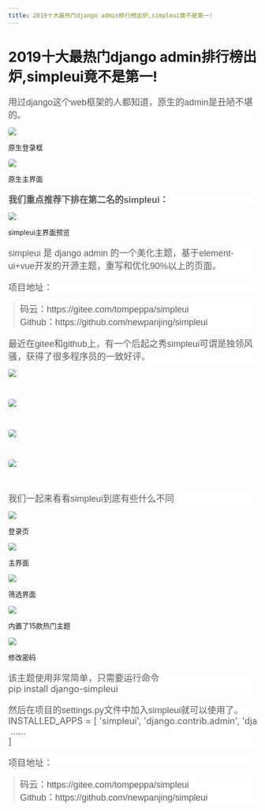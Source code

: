 ```yaml
---
title: 2019十大最热门django admin排行榜出炉,simpleui竟不是第一!
---
```


# 2019十大最热门django admin排行榜出炉,simpleui竟不是第一!

<p style="margin-top: 1em; margin-bottom: 0px; padding: 0px; border: 0px; font-variant-numeric: inherit; font-variant-east-asian: inherit; font-stretch: inherit; font-size: 18px; line-height: inherit; font-family: helvetica, Arial, &quot;Hiragino Sans GB&quot;, &quot;Microsoft YaHei&quot;, simsun; vertical-align: baseline; word-break: break-word; color: rgb(93, 93, 93); white-space: normal; background-color: rgb(255, 255, 255);">用过django这个web框架的人都知道，原生的admin是丑陋不堪的。</p><p><img src="http://p1.pstatp.com/large/pgc-image/55c29cd5d626409fbef20c3f84890f4c" img_width="1068" img_height="754" data-image_ids="[]" style="margin: 1em auto; padding: 0px; border: 0px; font: inherit; vertical-align: baseline; word-break: break-word; max-width: 100%; display: block; border-radius: 4px;"/></p><p class="pgc-img-caption" style="margin-top: 0px; margin-bottom: 0px; padding: 0px; border: 0px; font: inherit; vertical-align: baseline; word-break: break-word;">原生登录框</p><p><img src="http://p9.pstatp.com/large/pgc-image/e20d1c9684c64454959c1d6fa103be5b" img_width="3356" img_height="1748" data-image_ids="[]" style="margin: 1em auto; padding: 0px; border: 0px; font: inherit; vertical-align: baseline; word-break: break-word; max-width: 100%; display: block; border-radius: 4px;"/></p><p class="pgc-img-caption" style="margin-top: 0px; margin-bottom: 0px; padding: 0px; border: 0px; font: inherit; vertical-align: baseline; word-break: break-word;">原生主界面</p><p style="margin-top: 1em; margin-bottom: 0px; padding: 0px; border: 0px; font-variant-numeric: inherit; font-variant-east-asian: inherit; font-stretch: inherit; font-size: 18px; line-height: inherit; font-family: helvetica, Arial, &quot;Hiragino Sans GB&quot;, &quot;Microsoft YaHei&quot;, simsun; vertical-align: baseline; word-break: break-word; color: rgb(93, 93, 93); white-space: normal; background-color: rgb(255, 255, 255);"><span style="margin: 0px; padding: 0px; border: 0px; font-style: inherit; font-variant: inherit; font-weight: 700; font-stretch: inherit; font-size: inherit; line-height: inherit; font-family: inherit; vertical-align: baseline; word-break: break-word;">我们重点推荐下排在第二名的simpleui：</span></p><p><img src="http://p9.pstatp.com/large/pgc-image/d0755b6cdb9f42bea249cb2ce8ff6654" img_width="3356" img_height="1748" data-image_ids="[]" style="margin: 1em auto; padding: 0px; border: 0px; font: inherit; vertical-align: baseline; word-break: break-word; max-width: 100%; display: block; border-radius: 4px;"/></p><p class="pgc-img-caption" style="margin-top: 0px; margin-bottom: 0px; padding: 0px; border: 0px; font: inherit; vertical-align: baseline; word-break: break-word;">simpleui主界面预览</p><p style="margin-top: 1em; margin-bottom: 0px; padding: 0px; border: 0px; font-variant-numeric: inherit; font-variant-east-asian: inherit; font-stretch: inherit; font-size: 18px; line-height: inherit; font-family: helvetica, Arial, &quot;Hiragino Sans GB&quot;, &quot;Microsoft YaHei&quot;, simsun; vertical-align: baseline; word-break: break-word; color: rgb(93, 93, 93); white-space: normal; background-color: rgb(255, 255, 255);">simpleui 是 django admin 的一个美化主题，基于element-ui+vue开发的开源主题，重写和优化90%以上的页面。</p><p style="margin-top: 1em; margin-bottom: 0px; padding: 0px; border: 0px; font-variant-numeric: inherit; font-variant-east-asian: inherit; font-stretch: inherit; font-size: 18px; line-height: inherit; font-family: helvetica, Arial, &quot;Hiragino Sans GB&quot;, &quot;Microsoft YaHei&quot;, simsun; vertical-align: baseline; word-break: break-word; color: rgb(93, 93, 93); white-space: normal; background-color: rgb(255, 255, 255);">项目地址：</p><blockquote style="margin: 1em 10px 0px; padding: 0px 0px 0px 10px; border-width: 0px 0px 0px 4px; border-top-style: initial; border-right-style: initial; border-bottom-style: initial; border-left-style: solid; border-top-color: initial; border-right-color: initial; border-bottom-color: initial; border-left-color: rgb(238, 238, 238); border-image: initial; font-variant-numeric: inherit; font-variant-east-asian: inherit; font-stretch: inherit; font-size: 18px; line-height: inherit; font-family: helvetica, Arial, &quot;Hiragino Sans GB&quot;, &quot;Microsoft YaHei&quot;, simsun; vertical-align: baseline; word-break: break-word; quotes: none; color: rgb(93, 93, 93); white-space: normal; background-color: rgb(255, 255, 255);"><p style="margin-top: 0px; margin-bottom: 0px; padding: 0px; border: 0px; font: inherit; vertical-align: baseline; word-break: break-word;">码云：https://gitee.com/tompeppa/simpleui</p><p style="margin-top: 0px; margin-bottom: 0px; padding: 0px; border: 0px; font: inherit; vertical-align: baseline; word-break: break-word;">Github：https://github.com/newpanjing/simpleui</p></blockquote><p style="margin-top: 1em; margin-bottom: 0px; padding: 0px; border: 0px; font-variant-numeric: inherit; font-variant-east-asian: inherit; font-stretch: inherit; font-size: 18px; line-height: inherit; font-family: helvetica, Arial, &quot;Hiragino Sans GB&quot;, &quot;Microsoft YaHei&quot;, simsun; vertical-align: baseline; word-break: break-word; color: rgb(93, 93, 93); white-space: normal; background-color: rgb(255, 255, 255);">最近在gitee和github上，有一个后起之秀simpleui可谓是独领风骚，获得了很多程序员的一致好评。</p><p><img src="http://p1.pstatp.com/large/pgc-image/9c00f13561c849499127d22e48c61c8e" img_width="688" img_height="146" data-image_ids="[]" style="margin: 1em auto; padding: 0px; border: 0px; font: inherit; vertical-align: baseline; word-break: break-word; max-width: 100%; display: block; border-radius: 4px;"/></p><p class="pgc-img-caption" style="margin-top: 0px; margin-bottom: 0px; padding: 0px; border: 0px; font: inherit; vertical-align: baseline; word-break: break-word;"><br/></p><p><img src="http://p3.pstatp.com/large/pgc-image/d0e4e23e220e44c280796dd6e711ac73" img_width="696" img_height="162" data-image_ids="[]" style="margin: 1em auto; padding: 0px; border: 0px; font: inherit; vertical-align: baseline; word-break: break-word; max-width: 100%; display: block; border-radius: 4px;"/></p><p class="pgc-img-caption" style="margin-top: 0px; margin-bottom: 0px; padding: 0px; border: 0px; font: inherit; vertical-align: baseline; word-break: break-word;"><br/></p><p><img src="http://p1.pstatp.com/large/pgc-image/aa7ad15bdf1d49a99108d6ddcf0609b8" img_width="742" img_height="154" data-image_ids="[]" style="margin: 1em auto; padding: 0px; border: 0px; font: inherit; vertical-align: baseline; word-break: break-word; max-width: 100%; display: block; border-radius: 4px;"/></p><p class="pgc-img-caption" style="margin-top: 0px; margin-bottom: 0px; padding: 0px; border: 0px; font: inherit; vertical-align: baseline; word-break: break-word;"><br/></p><p><img src="http://p9.pstatp.com/large/pgc-image/25b251c48d9d4a0db36ad2e1ba795770" img_width="582" img_height="148" data-image_ids="[]" style="margin: 1em auto; padding: 0px; border: 0px; font: inherit; vertical-align: baseline; word-break: break-word; max-width: 100%; display: block; border-radius: 4px;"/></p><p class="pgc-img-caption" style="margin-top: 0px; margin-bottom: 0px; padding: 0px; border: 0px; font: inherit; vertical-align: baseline; word-break: break-word;"><br/></p><p style="margin-top: 1em; margin-bottom: 0px; padding: 0px; border: 0px; font-variant-numeric: inherit; font-variant-east-asian: inherit; font-stretch: inherit; font-size: 18px; line-height: inherit; font-family: helvetica, Arial, &quot;Hiragino Sans GB&quot;, &quot;Microsoft YaHei&quot;, simsun; vertical-align: baseline; word-break: break-word; color: rgb(93, 93, 93); white-space: normal; background-color: rgb(255, 255, 255);">我们一起来看看simpleui到底有些什么不同</p><p><img src="http://p1.pstatp.com/large/pgc-image/33cd3b2b64694759b42bfdfe2cbb9eda" img_width="3232" img_height="1586" data-image_ids="[]" style="margin: 1em auto; padding: 0px; border: 0px; font: inherit; vertical-align: baseline; word-break: break-word; max-width: 100%; display: block; border-radius: 4px;"/></p><p class="pgc-img-caption" style="margin-top: 0px; margin-bottom: 0px; padding: 0px; border: 0px; font: inherit; vertical-align: baseline; word-break: break-word;">登录页</p><p><img src="http://p9.pstatp.com/large/pgc-image/15a5dd66aabc42fead111572fb193da9" img_width="3346" img_height="1756" data-image_ids="[]" style="margin: 1em auto; padding: 0px; border: 0px; font: inherit; vertical-align: baseline; word-break: break-word; max-width: 100%; display: block; border-radius: 4px;"/></p><p class="pgc-img-caption" style="margin-top: 0px; margin-bottom: 0px; padding: 0px; border: 0px; font: inherit; vertical-align: baseline; word-break: break-word;">主界面</p><p><img src="http://p1.pstatp.com/large/pgc-image/20b271a92e92462abc32b07e0ab1a5d7" img_width="3360" img_height="1750" data-image_ids="[]" style="margin: 1em auto; padding: 0px; border: 0px; font: inherit; vertical-align: baseline; word-break: break-word; max-width: 100%; display: block; border-radius: 4px;"/></p><p class="pgc-img-caption" style="margin-top: 0px; margin-bottom: 0px; padding: 0px; border: 0px; font: inherit; vertical-align: baseline; word-break: break-word;">筛选界面</p><p><img src="http://p9.pstatp.com/large/pgc-image/b457238f0c884d76ba56f2532ca6b6c7" img_width="3356" img_height="1724" data-image_ids="[]" style="margin: 1em auto; padding: 0px; border: 0px; font: inherit; vertical-align: baseline; word-break: break-word; max-width: 100%; display: block; border-radius: 4px;"/></p><p class="pgc-img-caption" style="margin-top: 0px; margin-bottom: 0px; padding: 0px; border: 0px; font: inherit; vertical-align: baseline; word-break: break-word;">内置了15款热门主题</p><p><img src="http://p1.pstatp.com/large/pgc-image/5da5fec7cdd849a4861fa707ef9309ef" img_width="3272" img_height="1684" data-image_ids="[]" style="margin: 1em auto; padding: 0px; border: 0px; font: inherit; vertical-align: baseline; word-break: break-word; max-width: 100%; display: block; border-radius: 4px;"/></p><p class="pgc-img-caption" style="margin-top: 0px; margin-bottom: 0px; padding: 0px; border: 0px; font: inherit; vertical-align: baseline; word-break: break-word;">修改密码</p><p style="margin-top: 1em; margin-bottom: 0px; padding: 0px; border: 0px; font-variant-numeric: inherit; font-variant-east-asian: inherit; font-stretch: inherit; font-size: 18px; line-height: inherit; font-family: helvetica, Arial, &quot;Hiragino Sans GB&quot;, &quot;Microsoft YaHei&quot;, simsun; vertical-align: baseline; word-break: break-word; color: rgb(93, 93, 93); white-space: normal; background-color: rgb(255, 255, 255);">该主题使用非常简单，只需要运行命令</p><pre style="margin-top: 0px; margin-bottom: 0px; padding: 0px; border: 0px; font-variant-numeric: inherit; font-variant-east-asian: inherit; font-stretch: inherit; font-size: 18px; line-height: inherit; font-family: inherit; vertical-align: baseline; word-break: break-word; color: rgb(93, 93, 93); background-color: rgb(255, 255, 255);">pip&nbsp;install&nbsp;django-simpleui</pre><p style="margin-top: 1em; margin-bottom: 0px; padding: 0px; border: 0px; font-variant-numeric: inherit; font-variant-east-asian: inherit; font-stretch: inherit; font-size: 18px; line-height: inherit; font-family: helvetica, Arial, &quot;Hiragino Sans GB&quot;, &quot;Microsoft YaHei&quot;, simsun; vertical-align: baseline; word-break: break-word; color: rgb(93, 93, 93); white-space: normal; background-color: rgb(255, 255, 255);">然后在项目的settings.py文件中加入simpleui就可以使用了。</p><pre style="margin-top: 0px; margin-bottom: 0px; padding: 0px; border: 0px; font-variant-numeric: inherit; font-variant-east-asian: inherit; font-stretch: inherit; font-size: 18px; line-height: inherit; font-family: inherit; vertical-align: baseline; word-break: break-word; color: rgb(93, 93, 93); background-color: rgb(255, 255, 255);">INSTALLED_APPS&nbsp;=&nbsp;[&nbsp;&#39;simpleui&#39;,&nbsp;&#39;django.contrib.admin&#39;,&nbsp;&#39;django.contrib.auth&#39;,
&nbsp;......
]</pre><p style="margin-top: 1em; margin-bottom: 0px; padding: 0px; border: 0px; font-variant-numeric: inherit; font-variant-east-asian: inherit; font-stretch: inherit; font-size: 18px; line-height: inherit; font-family: helvetica, Arial, &quot;Hiragino Sans GB&quot;, &quot;Microsoft YaHei&quot;, simsun; vertical-align: baseline; word-break: break-word; color: rgb(93, 93, 93); white-space: normal; background-color: rgb(255, 255, 255);">项目地址：</p><blockquote style="margin: 1em 10px 0px; padding: 0px 0px 0px 10px; border-width: 0px 0px 0px 4px; border-top-style: initial; border-right-style: initial; border-bottom-style: initial; border-left-style: solid; border-top-color: initial; border-right-color: initial; border-bottom-color: initial; border-left-color: rgb(238, 238, 238); border-image: initial; font-variant-numeric: inherit; font-variant-east-asian: inherit; font-stretch: inherit; font-size: 18px; line-height: inherit; font-family: helvetica, Arial, &quot;Hiragino Sans GB&quot;, &quot;Microsoft YaHei&quot;, simsun; vertical-align: baseline; word-break: break-word; quotes: none; color: rgb(93, 93, 93); white-space: normal; background-color: rgb(255, 255, 255);"><p style="margin-top: 0px; margin-bottom: 0px; padding: 0px; border: 0px; font: inherit; vertical-align: baseline; word-break: break-word;">码云：https://gitee.com/tompeppa/simpleui</p><p style="margin-top: 0px; margin-bottom: 0px; padding: 0px; border: 0px; font: inherit; vertical-align: baseline; word-break: break-word;">Github：https://github.com/newpanjing/simpleui</p></blockquote><p><br/></p>


